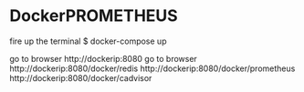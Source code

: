 # DockerPROMETHEUS
fire up the terminal
$ docker-compose up

go to browser http://dockerip:8080
go to browser http://dockerip:8080/docker/redis
              http://dockerip:8080/docker/prometheus
	      http://dockerip:8080/docker/cadvisor
